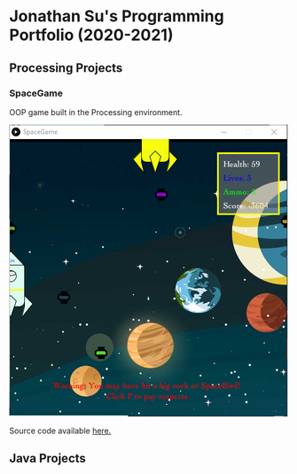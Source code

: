 # Jonathan Su's Programming Portfolio (2020-2021)

## Processing Projects
### SpaceGame
OOP game built in the Processing environment.

![Capture of running app](https://github.com/9661328/programming-1-portfolio/blob/gh-pages/images/SpaceGame.png)

Source code available [here.](https://github.com/9661328/programming-1-portfolio/tree/gh-pages/src/SpaceGame)

## Java Projects
 
